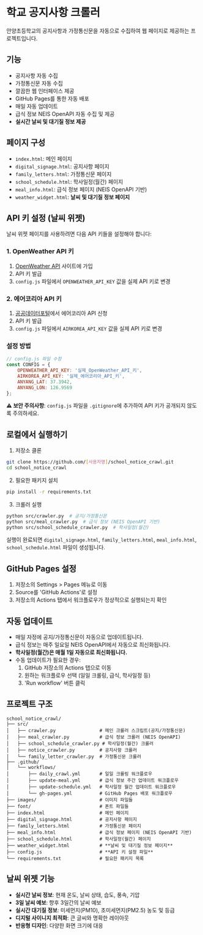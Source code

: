 # 학교 공지사항 크롤러

안양초등학교의 공지사항과 가정통신문을 자동으로 수집하여 웹 페이지로 제공하는 프로젝트입니다.

## 기능

- 공지사항 자동 수집
- 가정통신문 자동 수집
- 깔끔한 웹 인터페이스 제공
- GitHub Pages를 통한 자동 배포
- 매일 자동 업데이트
- 급식 정보 NEIS OpenAPI 자동 수집 및 제공
- **실시간 날씨 및 대기질 정보 제공**

## 페이지 구성

- `index.html`: 메인 페이지
- `digital_signage.html`: 공지사항 페이지
- `family_letters.html`: 가정통신문 페이지
- `school_schedule.html`: 학사일정(월간) 페이지
- `meal_info.html`: 급식 정보 페이지 (NEIS OpenAPI 기반)
- `weather_widget.html`: **날씨 및 대기질 정보 페이지**

## API 키 설정 (날씨 위젯)

날씨 위젯 페이지를 사용하려면 다음 API 키들을 설정해야 합니다:

### 1. OpenWeather API 키
1. [OpenWeather API](https://openweathermap.org/api) 사이트에 가입
2. API 키 발급
3. `config.js` 파일에서 `OPENWEATHER_API_KEY` 값을 실제 API 키로 변경

### 2. 에어코리아 API 키
1. [공공데이터포털](https://www.data.go.kr/data/15073861/openapi.do)에서 에어코리아 API 신청
2. API 키 발급
3. `config.js` 파일에서 `AIRKOREA_API_KEY` 값을 실제 API 키로 변경

### 설정 방법
```javascript
// config.js 파일 수정
const CONFIG = {
    OPENWEATHER_API_KEY: '실제_OpenWeather_API_키',
    AIRKOREA_API_KEY: '실제_에어코리아_API_키',
    ANYANG_LAT: 37.3942,
    ANYANG_LON: 126.9569
};
```

**⚠️ 보안 주의사항**: `config.js` 파일을 `.gitignore`에 추가하여 API 키가 공개되지 않도록 주의하세요.

## 로컬에서 실행하기

1. 저장소 클론
```bash
git clone https://github.com/[사용자명]/school_notice_crawl.git
cd school_notice_crawl
```

2. 필요한 패키지 설치
```bash
pip install -r requirements.txt
```

3. 크롤러 실행
```bash
python src/crawler.py  # 공지/가정통신문
python src/meal_crawler.py  # 급식 정보 (NEIS OpenAPI 기반)
python src/school_schedule_crawler.py  # 학사일정(월간)
```

실행이 완료되면 `digital_signage.html`, `family_letters.html`, `meal_info.html`, `school_schedule.html` 파일이 생성됩니다.

## GitHub Pages 설정

1. 저장소의 Settings > Pages 메뉴로 이동
2. Source를 'GitHub Actions'로 설정
3. 저장소의 Actions 탭에서 워크플로우가 정상적으로 실행되는지 확인

## 자동 업데이트

- 매일 자정에 공지/가정통신문이 자동으로 업데이트됩니다.
- 급식 정보는 매주 일요일 NEIS OpenAPI에서 자동으로 최신화됩니다.
- **학사일정(월간)은 매월 1일 자동으로 최신화됩니다.**
- 수동 업데이트가 필요한 경우:
  1. GitHub 저장소의 Actions 탭으로 이동
  2. 원하는 워크플로우 선택 (일일 크롤링, 급식, 학사일정 등)
  3. 'Run workflow' 버튼 클릭

## 프로젝트 구조

```
school_notice_crawl/
├── src/
│   ├── crawler.py                # 메인 크롤러 스크립트(공지/가정통신문)
│   ├── meal_crawler.py           # 급식 정보 크롤러 (NEIS OpenAPI)
│   ├── school_schedule_crawler.py # 학사일정(월간) 크롤러
│   ├── notice_crawler.py         # 공지사항 크롤러
│   └── family_letter_crawler.py  # 가정통신문 크롤러
├── .github/
│   └── workflows/
│       ├── daily_crawl.yml       # 일일 크롤링 워크플로우
│       ├── update-meal.yml       # 급식 정보 주간 업데이트 워크플로우
│       ├── update-schedule.yml   # 학사일정 월간 업데이트 워크플로우
│       └── gh-pages.yml          # GitHub Pages 배포 워크플로우
├── images/                       # 이미지 파일들
├── font/                         # 폰트 파일들
├── index.html                    # 메인 페이지
├── digital_signage.html          # 공지사항 페이지
├── family_letters.html           # 가정통신문 페이지
├── meal_info.html                # 급식 정보 페이지 (NEIS OpenAPI 기반)
├── school_schedule.html          # 학사일정(월간) 페이지
├── weather_widget.html           # **날씨 및 대기질 정보 페이지**
├── config.js                     # **API 키 설정 파일**
└── requirements.txt              # 필요한 패키지 목록
```

## 날씨 위젯 기능

- **실시간 날씨 정보**: 현재 온도, 날씨 상태, 습도, 풍속, 기압
- **3일 날씨 예보**: 향후 3일간의 날씨 예보
- **실시간 대기질 정보**: 미세먼지(PM10), 초미세먼지(PM2.5) 농도 및 등급
- **디지털 사이니지 최적화**: 큰 글씨와 명확한 레이아웃
- **반응형 디자인**: 다양한 화면 크기에 대응
 
 

